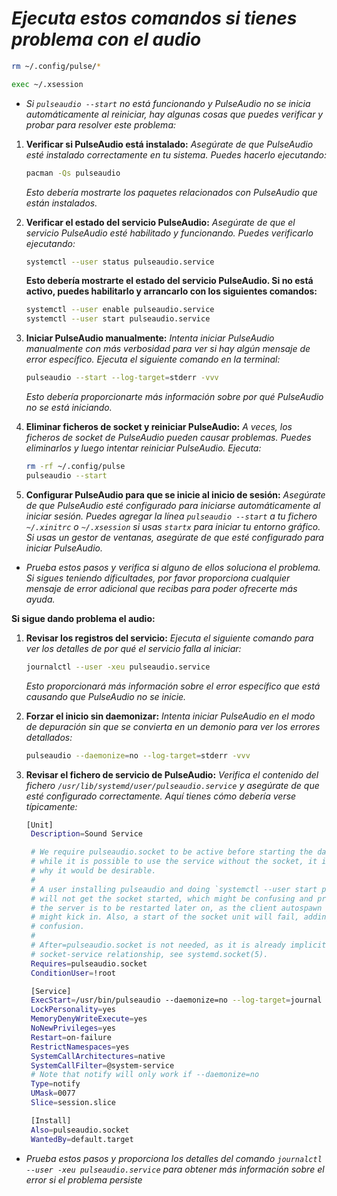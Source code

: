 <!-- Autor: Daniel Benjamin Perez Morales -->
<!-- GitHub: https://github.com/D4nitrix13 -->
<!-- Gitlab: https://gitlab.com/D4nitrix13 -->
<!-- Correo electrónico: danielperezdev@proton.me -->

# ***Ejecuta estos comandos si tienes problema con el audio***

```bash
rm ~/.config/pulse/*
```

```bash
exec ~/.xsession
```

- *Si `pulseaudio --start` no está funcionando y PulseAudio no se inicia automáticamente al reiniciar, hay algunas cosas que puedes verificar y probar para resolver este problema:*

1. **Verificar si PulseAudio está instalado:** *Asegúrate de que PulseAudio esté instalado correctamente en tu sistema. Puedes hacerlo ejecutando:*

   ```bash
   pacman -Qs pulseaudio
   ```

   *Esto debería mostrarte los paquetes relacionados con PulseAudio que están instalados.*

2. **Verificar el estado del servicio PulseAudio:** *Asegúrate de que el servicio PulseAudio esté habilitado y funcionando. Puedes verificarlo ejecutando:*

   ```bash
   systemctl --user status pulseaudio.service
   ```

   **Esto debería mostrarte el estado del servicio PulseAudio. Si no está activo, puedes habilitarlo y arrancarlo con los siguientes comandos:**

   ```bash
   systemctl --user enable pulseaudio.service
   systemctl --user start pulseaudio.service
   ```

3. **Iniciar PulseAudio manualmente:** *Intenta iniciar PulseAudio manualmente con más verbosidad para ver si hay algún mensaje de error específico. Ejecuta el siguiente comando en la terminal:*

   ```bash
   pulseaudio --start --log-target=stderr -vvv
   ```

   *Esto debería proporcionarte más información sobre por qué PulseAudio no se está iniciando.*

4. **Eliminar ficheros de socket y reiniciar PulseAudio:** *A veces, los ficheros de socket de PulseAudio pueden causar problemas. Puedes eliminarlos y luego intentar reiniciar PulseAudio. Ejecuta:*

   ```bash
   rm -rf ~/.config/pulse
   pulseaudio --start
   ```

5. **Configurar PulseAudio para que se inicie al inicio de sesión:** *Asegúrate de que PulseAudio esté configurado para iniciarse automáticamente al iniciar sesión. Puedes agregar la línea `pulseaudio --start` a tu fichero `~/.xinitrc` o `~/.xsession` si usas `startx` para iniciar tu entorno gráfico. Si usas un gestor de ventanas, asegúrate de que esté configurado para iniciar PulseAudio.*

- *Prueba estos pasos y verifica si alguno de ellos soluciona el problema. Si sigues teniendo dificultades, por favor proporciona cualquier mensaje de error adicional que recibas para poder ofrecerte más ayuda.*

**Si sigue dando problema el audio:**

1. **Revisar los registros del servicio:** *Ejecuta el siguiente comando para ver los detalles de por qué el servicio falla al iniciar:*

   ```bash
   journalctl --user -xeu pulseaudio.service
   ```

   *Esto proporcionará más información sobre el error específico que está causando que PulseAudio no se inicie.*

2. **Forzar el inicio sin daemonizar:** *Intenta iniciar PulseAudio en el modo de depuración sin que se convierta en un demonio para ver los errores detallados:*

   ```bash
   pulseaudio --daemonize=no --log-target=stderr -vvv
   ```

3. **Revisar el fichero de servicio de PulseAudio:** *Verifica el contenido del fichero `/usr/lib/systemd/user/pulseaudio.service` y asegúrate de que esté configurado correctamente. Aquí tienes cómo debería verse típicamente:*

   ```bash
   [Unit]
    Description=Sound Service

    # We require pulseaudio.socket to be active before starting the daemon, because
    # while it is possible to use the service without the socket, it is not clear
    # why it would be desirable.
    #
    # A user installing pulseaudio and doing `systemctl --user start pulseaudio`
    # will not get the socket started, which might be confusing and problematic if
    # the server is to be restarted later on, as the client autospawn feature
    # might kick in. Also, a start of the socket unit will fail, adding to the
    # confusion.
    #
    # After=pulseaudio.socket is not needed, as it is already implicit in the
    # socket-service relationship, see systemd.socket(5).
    Requires=pulseaudio.socket
    ConditionUser=!root

    [Service]
    ExecStart=/usr/bin/pulseaudio --daemonize=no --log-target=journal
    LockPersonality=yes
    MemoryDenyWriteExecute=yes
    NoNewPrivileges=yes
    Restart=on-failure
    RestrictNamespaces=yes
    SystemCallArchitectures=native
    SystemCallFilter=@system-service
    # Note that notify will only work if --daemonize=no
    Type=notify
    UMask=0077
    Slice=session.slice

    [Install]
    Also=pulseaudio.socket
    WantedBy=default.target
   ```

- *Prueba estos pasos y proporciona los detalles del comando `journalctl --user -xeu pulseaudio.service` para obtener más información sobre el error si el problema persiste*
